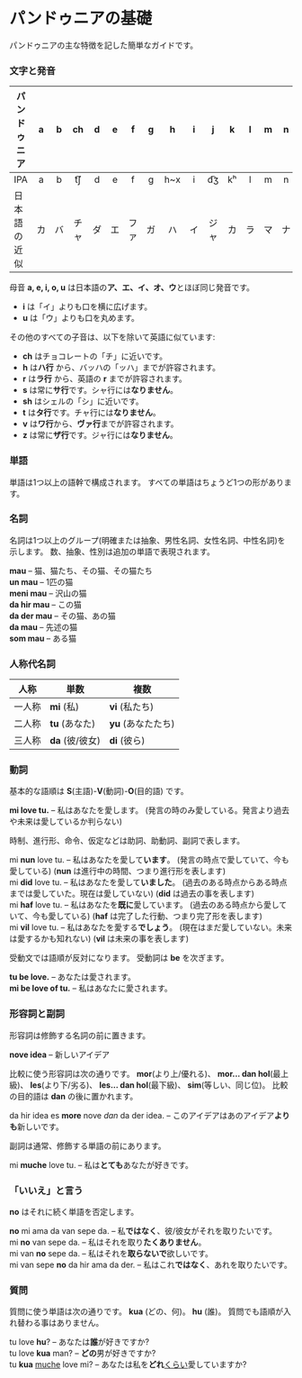 # パンドゥニアの基礎

パンドゥニアの主な特徴を記した簡単なガイドです。

### 文字と発音

| パンドゥニア     | a | b | ch | d | e | f | g | h   | i | j  | k  | l | m | n | o | p   | r   | s | sh | t   | u | v   | y | z    |
|--------------|:-:|:-:|:--:|:-:|:-:|:-:|:-:|:---:|:-:|:--:|:--:|:-:|:-:|:-:|:-:|:---:|:---:|:-:|:--:|:---:|:-:|:---:|:-:|:----:|
| IPA          | a | b | t͡ʃ | d | e | f | g | h~x | i | d͡ʒ | kʰ | l | m | n | o | pʰ  | r~ɹ | s | ʃ  | tʰ  | u | w~v | j | z~d͡z |
| 日本語の近似  | カ | バ | チャ | ダ | エ | ファ | ガ | ハ | イ | ジャ | カ | ラ | マ | ナ | オ | パ | ラ | サ | シャ | タ | ウ | ワ | ヤ | ザ |

母音 **a, e, i, o, u** は日本語の**ア、エ、イ、オ、ウ**とほぼ同じ発音です。

- **i** は「イ」よりも口を横に広げます。
- **u** は「ウ」よりも口を丸めます。

その他のすべての子音は、以下を除いて英語に似ています:

- **ch** はチョコレートの「チ」に近いです。
- **h** は**ハ行** から、バッハの「ッハ」までが許容されます。
- **r** は**ラ行** から、英語の **r** までが許容されます。
- **s** は常に**サ行**です。シャ行には**なりません**。
- **sh** はシェルの「シ」に近いです。
- **t** は**タ行**です。チャ行には**なりません**。
- **v** は**ワ行**から、**ヴァ行**までが許容されます。
- **z** は常に**ザ行**です。ジャ行には**なりません**。

### 単語

単語は1つ以上の語幹で構成されます。
すべての単語はちょうど1つの形があります。

### 名詞

名詞は1つ以上のグループ(明確または抽象、男性名詞、女性名詞、中性名詞)を示します。
数、抽象、性別は追加の単語で表現されます。

**mau**
– 猫、猫たち、その猫、その猫たち  
**un mau**
– 1匹の猫  
**meni mau**
– 沢山の猫  
**da hir mau**
– この猫  
**da der mau**
– その猫、あの猫  
**da mau**
– 先述の猫  
**som mau**
– ある猫

### 人称代名詞

| 人称   | 単数             | 複数                |
|--------|-----------------|---------------------|
| 一人称 | **mi** (私)      | **vi** (私たち)   |
| 二人称 | **tu** (あなた)   | **yu** (あなたたち) |
| 三人称 | **da** (彼/彼女) | **di** (彼ら)     |

### 動詞

基本的な語順は **S**(主語)-**V**(動詞)-**O**(目的語) です。

**mi love tu.**
– 私はあなたを愛します。 (発言の時のみ愛している。発言より過去や未来は愛しているか判らない)

時制、進行形、命令、仮定などは助詞、助動詞、副詞で表します。

mi **nun** love tu.
– 私はあなたを愛して**います**。 (発言の時点で愛していて、今も愛している)
(**nun** は進行中の時間、つまり進行形を表します)  
mi **did** love tu.
– 私はあなたを愛して**いました**。 (過去のある時点からある時点までは愛していた。現在は愛していない)
(**did** は過去の事を表します)  
mi **haf** love tu.
– 私はあなたを**既に**愛しています。 (過去のある時点から愛していて、今も愛している)
(**haf** は完了した行動、つまり完了形を表します)  
mi **vil** love tu.
– 私はあなたを愛する**でしょう**。 (現在はまだ愛していない。未来は愛するかも知れない)
(**vil** は未来の事を表します)

受動文では語順が反対になります。
受動詞は
**be**
を次ぎます。

**tu be love.**
– あなたは愛されます。  
**mi be love of tu.**
– 私はあなたに愛されます。


### 形容詞と副詞

形容詞は修飾する名詞の前に置きます。

**nove idea**
– 新しいアイデア  

比較に使う形容詞は次の通りです。
**mor**(より上/優れる)、
**mor... dan hol**(最上級)、
**les**(より下/劣る)、
**les... dan hol**(最下級)、
**sim**(等しい、同じ位)。
比較の目的語は
**dan**
の後に置かれます。

da hir idea es **more** nove _dan_ da der idea.
– このアイデアはあのアイデア**よりも**新しいです。

副詞は通常、修飾する単語の前にあります。

mi **muche** love tu.
– 私は**とても**あなたが好きです。


### 「いいえ」と言う

**no** はそれに続く単語を否定します。

**no** mi ama da van sepe da.
– 私**ではなく**、彼/彼女がそれを取りたいです。  
mi **no** van sepe da.
– 私はそれを取り**たくありません**。  
mi van **no** sepe da.
– 私はそれを**取らないで**欲しいです。  
mi van sepe **no** da hir ama da der.
– 私はこれ**ではなく**、あれを取りたいです。


### 質問

質問に使う単語は次の通りです。
**kua**
(どの、何)。
**hu**
(誰)。
質問でも語順が入れ替わる事はありません。

tu love **hu**?
– あなたは**誰**が好きですか?  
tu love **kua** man?
– **どの**男が好きですか?  
tu **kua** <u>muche</u> love mi?
– あなたは私を**どれ**<u>くらい</u>愛していますか?

